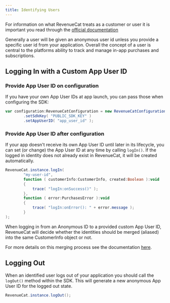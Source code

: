 ```yaml
---
title: Identifying Users
---
```


For information on what RevenueCat treats as a customer or user it is important you read through the [official documentation](https://www.revenuecat.com/docs/customers/user-ids#what-is-a-customer-in-revenuecat)

Generally a user will be given an anonymous user id unless you provide a specific user id from your application. Overall the concept of a user is central to the platforms ability to track and manage in-app purchases and subscriptions.


## Logging In with a Custom App User ID

### Provide App User ID on configuration

If you have your own App User IDs at app launch, you can pass those when configuring the SDK:

```actionscript
var configuration:RevenueCatConfiguration = new RevenueCatConfiguration()
        .setSdkKey( "PUBLIC_SDK_KEY" )
        .setAppUserID( "app_user_id" );
```


### Provide App User ID after configuration

If your app doesn't receive its own App User ID until later in its lifecycle, you can set (or change) the App User ID at any time by calling `logIn()`. If the logged in identity does not already exist in RevenueCat, it will be created automatically.


```actionscript
RevenueCat.instance.logIn(
        "my-user-id",
        function ( customerInfo:CustomerInfo, created:Boolean ):void
        {
            trace( "logIn:onSuccess()" );
        },
        function ( error:PurchasesError ):void
        {
            trace( "logIn:onError(): " + error.message );
        }
);
```

When logging in from an Anonymous ID to a provided custom App User ID, RevenueCat will decide whether the identities should be merged (aliased) into the same CustomerInfo object or not.

For more details on this merging process see the documentation [here](https://www.revenuecat.com/docs/customers/user-ids#provide-app-user-id-after-configuration).


## Logging Out

When an identified user logs out of your application you should call the `logOut()` method within the SDK. This will generate a new anonymous App User ID for the logged out state.

```actionscript
RevenueCat.instance.logOut();
```
